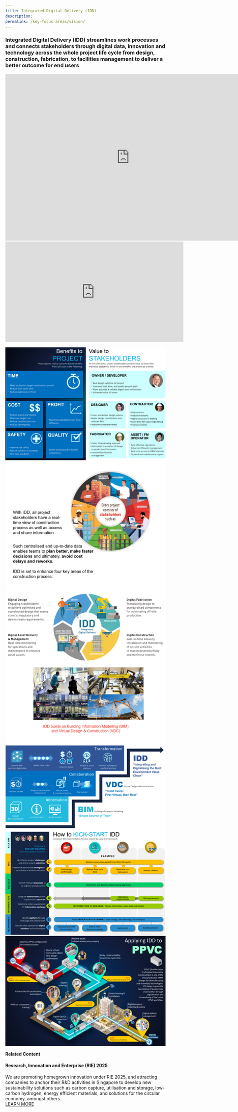```yaml
---
title: Integrated Digital Delivery (IDD)
description:  
permalink: /key-focus-areas/vision/
---
```

### Integrated Digital Delivery (IDD) streamlines work processes and connects stakeholders through digital data, innovation and technology across the whole project life cycle from design, construction, fabrication, to facilities management to deliver a better outcome for end users

<iframe width="780" height="523" src="https://www.youtube.com/embed/04EunnNFfRg" title="YouTube video player" frameborder="0" allow="accelerometer; autoplay; clipboard-write; encrypted-media; gyroscope; picture-in-picture" allowfullscreen></iframe>

<iframe width="560" height="315" src="https://www.youtube.com/embed/04EunnNFfRg?rel=0&autoplay=1&mute=1&enablejsapi=1" frameborder="0" allow="accelerometer; autoplay; clipboard-write; encrypted-media; gyroscope; picture-in-picture" allowfullscreen></iframe>
	
	


 
![Sustainable Dessvelopment](/images/idd04.PNG)
![Sustainable Dessvelopment](/images/idd01.PNG)
![Sustainable Dessvelopment](/images/idd02.PNG)
![Sustainable Dessvelopment](/images/idd03.PNG)
![Sustainable Dessvelopment](/images/idd06.PNG)
![Sustainable Dessvelopment](/images/idd05.PNG)


**Related Content**

#### Research, Innovation and Enterprise (RIE) 2025  
We are promoting homegrown innovation under RIE 2025, and attracting companies to anchor their R&D activities in Singapore to develop new sustainability solutions such as carbon capture, utilisation and storage, low-carbon hydrogen, energy efficient materials, and solutions for the circular economy, amongst others.  
<a href="https://www.nrf.gov.sg/about-nrf/rie-ecosystem" class="front-page-cta bp-sec-button margin--top padding--bottom" target="_blank">
	<span>LEARN MORE</span>
	<i class="sgds-icon sgds-icon-arrow-right is-size-4" aria-hidden="true"></i>
</a>

